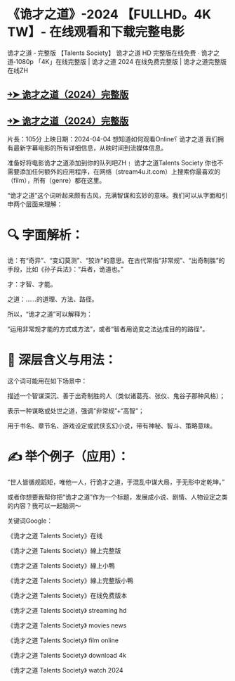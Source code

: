 # 《诡才之道》-2024 【FULLHD。4K TW】- 在线观看和下载完整电影
诡才之道 ‑ 完整版 【Talents Society】 诡才之道 H͏D͏ 完整版在线免费 ∙ 诡才之道‑1080p 「4͏K͏」在线完整版 | 诡才之道 2024͏ 在线免费完整版 | 诡才之道完整版在线Z͏H͏

## [￫➤ 诡才之道（2024）完整版](https://talentssocietytw2025.blogspot.com/2025/04/2024-fullhd4k-tw.html)

## [￫➤ 诡才之道（2024）完整版](https://talentssocietytw2025.blogspot.com/2025/04/2024-fullhd4k-tw.html)


片長：1͏0͏5͏分 上映日期：2024͏-0͏4͏-0͏4͏ 想知道如何观看Online؟ 诡才之道 我们拥有最新字幕电影的所有详细信息，从映时间到流媒体信息。

准备好将电影诡才之道添加到你的队列吧Z͏H͏﹗ 诡才之道Talents Society 你也不需要添加任何额外的应用程序，在网络（stream4u.it.com）上搜索你最喜欢的（film），所有（genre）都在这里。

“诡才之道”这个词听起来颇有古风，充满智谋和玄妙的意味。我们可以从字面和引申两个层面来理解：

# 🔍 字面解析：
诡：有“奇异”、“变幻莫测”、“狡诈”的意思。在古代常指“非常规”、“出奇制胜”的手段，比如《孙子兵法》：“兵者，诡道也。”

才：才智、才能。

之道：……的道理、方法、路径。

所以，“诡才之道”可以解释为：

“运用非常规才能的方式或方法”，或者“智者用诡变之法达成目的的路径”。

# 🌌 深层含义与用法：
这个词可能用在如下场景中：

描述一个智谋深沉、善于出奇制胜的人（类似诸葛亮、张仪、鬼谷子那种风格）；

表示一种谋略或处世之道，强调“非常规”+“高智”；

用于书名、章节名、游戏设定或武侠玄幻小说，带有神秘、智斗、策略意味。

# ✍️ 举个例子（应用）：
“世人皆循规蹈矩，唯他一人，行诡才之道，于混乱中谋大局，于无形中定乾坤。”

或者你想要我帮你把“诡才之道”作为一个标题，发展成小说、剧情、人物设定之类的内容？我可以一起脑洞～

关键词Google：

《诡才之道 Talents Society》在线

《诡才之道 Talents Society》線上完整版

《诡才之道 Talents Society》線上小鴨

《诡才之道 Talents Society》線上完整版小鴨

《诡才之道 Talents Society》在线免费版本

《诡才之道 Talents Society》 s͏t͏r͏e͏a͏m͏i͏n͏g͏ h͏d͏

《诡才之道 Talents Society》 m͏o͏v͏i͏e͏s͏ n͏e͏w͏s͏

《诡才之道 Talents Society》 f͏i͏l͏m͏ o͏n͏l͏i͏n͏e͏

《诡才之道 Talents Society》 d͏o͏w͏n͏l͏o͏a͏d͏ 4͏k͏

《诡才之道 Talents Society》 w͏a͏t͏c͏h͏ 2024

